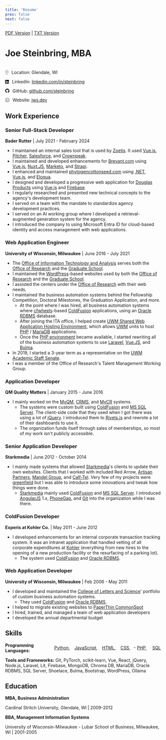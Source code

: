 ```yaml
---
title: 'Resume'
prev: false
next: false
---
```

[PDF Version](resume.pdf) | [TXT Version](resume.txt)

# Joe Steinbring, MBA
<br />

<div class="info-item">
    <svg xmlns="http://www.w3.org/2000/svg" height="14" width="10.5" viewBox="0 0 384 512"><!--!Font Awesome Pro 6.5.2 by @fontawesome - https://fontawesome.com License - https://fontawesome.com/license (Commercial License) Copyright 2024 Fonticons, Inc.--><path fill="var(--vp-c-text-1)" d="M368 192c0-97.2-78.8-176-176-176S16 94.8 16 192c0 18.7 6.4 42.5 17.8 69.6c11.3 26.9 27.1 55.8 44.7 84.3c35.2 57 76.8 111.4 102.3 143.2c5.9 7.3 16.6 7.3 22.4 0c25.5-31.8 67.1-86.2 102.3-143.2c17.6-28.5 33.4-57.4 44.7-84.3C361.6 234.5 368 210.7 368 192zm16 0c0 87.4-117 243-168.3 307.2c-12.3 15.3-35.1 15.3-47.4 0C117 435 0 279.4 0 192C0 86 86 0 192 0S384 86 384 192zM192 112a80 80 0 1 1 0 160 80 80 0 1 1 0-160zm64 80a64 64 0 1 0 -128 0 64 64 0 1 0 128 0z"/></svg>
    <span>Location: Glendale, WI</span>
</div>
<div class="info-item">
    <svg xmlns="http://www.w3.org/2000/svg" height="14" width="12.25" viewBox="0 0 448 512"><!--!Font Awesome Free 6.5.2 by @fontawesome - https://fontawesome.com License - https://fontawesome.com/license/free Copyright 2024 Fonticons, Inc.--><path fill="var(--vp-c-text-1)" d="M416 32H31.9C14.3 32 0 46.5 0 64.3v383.4C0 465.5 14.3 480 31.9 480H416c17.6 0 32-14.5 32-32.3V64.3c0-17.8-14.4-32.3-32-32.3zM135.4 416H69V202.2h66.5V416zm-33.2-243c-21.3 0-38.5-17.3-38.5-38.5S80.9 96 102.2 96c21.2 0 38.5 17.3 38.5 38.5 0 21.3-17.2 38.5-38.5 38.5zm282.1 243h-66.4V312c0-24.8-.5-56.7-34.5-56.7-34.6 0-39.9 27-39.9 54.9V416h-66.4V202.2h63.7v29.2h.9c8.9-16.8 30.6-34.5 62.9-34.5 67.2 0 79.7 44.3 79.7 101.9V416z"/></svg>
    <span>LinkedIn: <a href="https://linkedin.com/in/steinbring">linkedin.com/in/steinbring</a></span>
</div>
<div class="info-item">
    <svg xmlns="http://www.w3.org/2000/svg" height="14" width="13.5625" viewBox="0 0 496 512"><!--!Font Awesome Free 6.5.2 by @fontawesome - https://fontawesome.com License - https://fontawesome.com/license/free Copyright 2024 Fonticons, Inc.--><path fill="var(--vp-c-text-1)" d="M165.9 397.4c0 2-2.3 3.6-5.2 3.6-3.3 .3-5.6-1.3-5.6-3.6 0-2 2.3-3.6 5.2-3.6 3-.3 5.6 1.3 5.6 3.6zm-31.1-4.5c-.7 2 1.3 4.3 4.3 4.9 2.6 1 5.6 0 6.2-2s-1.3-4.3-4.3-5.2c-2.6-.7-5.5 .3-6.2 2.3zm44.2-1.7c-2.9 .7-4.9 2.6-4.6 4.9 .3 2 2.9 3.3 5.9 2.6 2.9-.7 4.9-2.6 4.6-4.6-.3-1.9-3-3.2-5.9-2.9zM244.8 8C106.1 8 0 113.3 0 252c0 110.9 69.8 205.8 169.5 239.2 12.8 2.3 17.3-5.6 17.3-12.1 0-6.2-.3-40.4-.3-61.4 0 0-70 15-84.7-29.8 0 0-11.4-29.1-27.8-36.6 0 0-22.9-15.7 1.6-15.4 0 0 24.9 2 38.6 25.8 21.9 38.6 58.6 27.5 72.9 20.9 2.3-16 8.8-27.1 16-33.7-55.9-6.2-112.3-14.3-112.3-110.5 0-27.5 7.6-41.3 23.6-58.9-2.6-6.5-11.1-33.3 2.6-67.9 20.9-6.5 69 27 69 27 20-5.6 41.5-8.5 62.8-8.5s42.8 2.9 62.8 8.5c0 0 48.1-33.6 69-27 13.7 34.7 5.2 61.4 2.6 67.9 16 17.7 25.8 31.5 25.8 58.9 0 96.5-58.9 104.2-114.8 110.5 9.2 7.9 17 22.9 17 46.4 0 33.7-.3 75.4-.3 83.6 0 6.5 4.6 14.4 17.3 12.1C428.2 457.8 496 362.9 496 252 496 113.3 383.5 8 244.8 8zM97.2 352.9c-1.3 1-1 3.3 .7 5.2 1.6 1.6 3.9 2.3 5.2 1 1.3-1 1-3.3-.7-5.2-1.6-1.6-3.9-2.3-5.2-1zm-10.8-8.1c-.7 1.3 .3 2.9 2.3 3.9 1.6 1 3.6 .7 4.3-.7 .7-1.3-.3-2.9-2.3-3.9-2-.6-3.6-.3-4.3 .7zm32.4 35.6c-1.6 1.3-1 4.3 1.3 6.2 2.3 2.3 5.2 2.6 6.5 1 1.3-1.3 .7-4.3-1.3-6.2-2.2-2.3-5.2-2.6-6.5-1zm-11.4-14.7c-1.6 1-1.6 3.6 0 5.9 1.6 2.3 4.3 3.3 5.6 2.3 1.6-1.3 1.6-3.9 0-6.2-1.4-2.3-4-3.3-5.6-2z"/></svg>
    <span>GitHub: <a href="https://github.com/steinbring">github.com/steinbring</a></span>
</div>
<div class="info-item">
    <svg xmlns="http://www.w3.org/2000/svg" height="14" width="14" viewBox="0 0 512 512"><!--!Font Awesome Pro 6.5.2 by @fontawesome - https://fontawesome.com License - https://fontawesome.com/license (Commercial License) Copyright 2024 Fonticons, Inc.--><path fill="var(--vp-c-text-1)" d="M332.2 429.9C309.9 474.5 282 496 256 496c-8.3 0-16.7-2.2-25.1-6.6l-.4 1.5c-2.1 7.2-6 13.5-11.3 18.4c12 1.7 24.3 2.6 36.8 2.6c141.4 0 256-114.6 256-256S397.4 0 256 0S0 114.6 0 256c0 12.5 .9 24.8 2.6 36.8c4-4.4 9.1-7.9 14.8-10.1C16.5 274 16 265 16 256c0-28.1 4.8-55 13.7-80H134.4c-3.9 23.7-6.1 48.8-6.3 75l16.1-4.6c.5-24.6 2.7-48.3 6.5-70.4H361.4c4.3 25 6.6 51.9 6.6 80s-2.3 55-6.6 80H274.7l-4.6 16h88.2c-6.2 29.5-15.2 55.9-26.2 77.9zM179.8 82.1C202.1 37.5 230 16 256 16s53.9 21.5 76.2 66.1c11 21.9 19.9 48.3 26.2 77.9H153.6c6.2-29.6 15.2-55.9 26.2-77.9zM384 256c0-27.9-2.2-54.8-6.4-80H482.3c8.8 25 13.7 51.9 13.7 80s-4.8 55-13.7 80H377.6c4.1-25.2 6.4-52.1 6.4-80zm-9.3-96C362.2 98.2 337.9 48.3 307.5 21.5C383.2 38.1 445.6 90.5 476 160H374.7zM36 160C66.4 90.5 128.8 38.1 204.5 21.5C174.1 48.3 149.8 98.2 137.3 160H36zM374.7 352H476c-30.4 69.5-92.8 121.9-168.6 138.5c30.5-26.8 54.7-76.6 67.2-138.5zm-111-93.8c.8-2.8 0-5.8-2-7.9s-5.1-2.8-7.9-2l-224 64c-3.4 1-5.7 4-5.8 7.6s2.2 6.7 5.6 7.7l108.7 34.8L2.3 498.3c-3.1 3.1-3.1 8.2 0 11.3s8.2 3.1 11.3 0L149.6 373.7l34.8 108.7c1.1 3.4 4.2 5.6 7.7 5.6s6.6-2.4 7.6-5.8l64-224zM59.6 320.4l184.8-52.8L191.6 452.4l-30.7-96c-.8-2.5-2.7-4.4-5.2-5.2l-96-30.7z"/></svg>
    <span>Website: <a href="https://jws.dev">jws.dev</a></span>
</div>

## Work Experience

### Senior Full-Stack Developer
**Bader Rutter** | July 2021 - February 2024

* I maintained an internal sales tool that is used by [Zoetis](https://www.zoetis.com/).  It used [Vue.js](https://vuejs.org/), [Pitcher](https://www.pitcher.com/), [Salesforce](https://www.salesforce.com/), and [Crownpeak](https://www.crownpeak.com/).
* I maintained and developed enhancements for [Brevant.com](https://brevant.com/) using [Vue.js](https://vuejs.org/), [Nuxt.JS](https://nuxtjs.org/), [Marketo](https://www.marketo.com/), and [Strapi](https://strapi.io/).
* I enhanced and maintained [phytogencottonseed.com](https://phytogencottonseed.com/) using [.NET](https://dotnet.microsoft.com/en-us/), [Vue.js](https://vuejs.org/), and [Eloqua](https://www.oracle.com/cx/marketing/automation/).
* I designed and developed a progressive web application for [Douglas Products](https://douglasproducts.com/) using [Vue.js](https://vuejs.org/) and [Firebase](https://firebase.google.com/).
* I regularly researched and presented new technical concepts to the agency's development team.
* I served on a team with the mandate to standardize agency development practices.
* I served on an AI working group where I developed a retrieval-augmented generation system for the agency.
* I introduced the company to using Microsoft Entra ID for cloud-based identity and access management with web applications.

### Web Application Engineer
**University of Wisconsin, Milwaukee** | June 2016 - July 2021

* The [Office of Information Technology and Analysis](https://uwm.edu/graduateschool/ita/) serves both the [Office of Research](https://uwm.edu/officeofresearch/) and the [Graduate School](https://uwm.edu/graduateschool/).
* I maintained the [WordPress](https://wordpress.org)-based websites used by both the [Office of Research](https://uwm.edu/officeofresearch/) and the [Graduate School](https://uwm.edu/graduateschool/).
* I assisted the centers under the [Office of Research](https://uwm.edu/officeofresearch/) with their web needs.
* I maintained the business automation systems behind the Fellowship Competition, Doctoral Milestones, the Graduation Application, and more.
	* At the point where I was hired, all business automation systems where [cfwheels](https://cfwheels.org/)-based [ColdFusion](https://jws.news/tag/coldfusion/) applications, using an [Oracle RDBMS](https://en.wikipedia.org/wiki/Oracle_Database) database.
	* After joining the ITA office, I helped create [UWM Shared Web Application Hosting Environment](https://uwm.edu/swapp/), which allows [UWM](https://uwm.edu/) units to host [PHP](https://jws.news/tag/php/) / [MariaDB](https://mariadb.com/) applications.
	* Once the [PHP environment](https://uwm.edu/swapp/purpose/) became available, I started rewriting all of the business automation systems to use [Laravel](https://laravel.com/), [Vue.JS](https://jws.news/tag/vue-js/), and [Bulma](https://jws.news/tag/bulma/).
* In 2019, I started a 3-year term as a representative on the [UWM](https://uwm.edu) [Academic Staff Senate](https://uwm.edu/secu/as/senate/).
* I was a member of the Office of Research's Talent Management Working Group.

### Application Developer
**QM Quality Matters** | January 2015 - June 2016

* I mainly worked on the [MyQM](https://www.qmprogram.org/myqm/), [CRMS](https://www.qualitymatters.org/qm-membership/faqs/course-review-management-system), and [MyCR](https://www.qmprogram.org/mycr/) systems.
	* The systems were custom built using [ColdFusion](https://jws.news/tag/coldfusion/) and [MS SQL Server](https://www.microsoft.com/en-us/sql-server/default.aspx). The client-side code that they used when I got there was using a lot of [jQuery](https://jquery.com/).  I introduced them to [Rivets.js](https://jws.news/tag/rivets-js/) and rewrote a lot of their dashboards to use it.
	* The organization funds itself through sales of memberships, so most of my work isn't publicly accessible.

### Senior Application Developer
**Starkmedia** | June 2012 - October 2014

* I mainly made systems that allowed [Starkmedia](https://www.starkmedia.com/)'s clients to update their own websites.  Clients that I worked with included Red Arrow, [Artisan Partners](https://www.artisanpartners.com/), [Mandel Group](https://mandelgroup.com/), and [Calf-Tel](https://www.calftel.com/en).  Very few of my projects were [greenfield](https://en.wikipedia.org/wiki/Greenfield_project) but I was able to introduce some innovations and tweak how things were done.
	* [Starkmedia](https://www.starkmedia.com/) mainly used [ColdFusion](https://coldfusion.adobe.com/) and [MS SQL Server](https://www.microsoft.com/en-us/sql-server/default.aspx).  I introduced [AngularJS](https://angularjs.org/) 1.x, [PhoneGap](https://jws.news/tag/phonegap/), and [Git](https://git-scm.com/) into the organization while I was there.

### ColdFusion Developer
**Experis at Kohler Co.** | May 2011 - June 2012

* I developed enhancements for an internal corporate transaction tracking system.  It was an intranet application that handled vetting of all corporate expenditures at [Kohler](http://www.kohlercompany.com/) (everything from new hires to the opening of a new production facility or the resurfacing of a parking lot).
	* The system used [ColdFusion](https://coldfusion.adobe.com/) and [Oracle RDBMS](https://en.wikipedia.org/wiki/Oracle_Database).

### Web Application Developer
**University of Wisconsin, Milwaukee** | Feb 2006 - May 2011

* I developed and maintained the [College of Letters and Science](https://uwm.edu/letters-science/)' portfolio of custom business automation systems.
	* They used [ColdFusion](https://coldfusion.adobe.com/) and [Oracle RDBMS](https://en.wikipedia.org/wiki/Oracle_Database).
* I helped to migrate existing websites to [PaperThin CommonSpot](https://www.paperthin.com/products/commonspot-cms.cfm)
* I hired, trained, and managed a team of web application developers
* I developed the annual departmental budget

## Skills

<div class="tech-row">
    <span class="tech-label"><strong>Programming Languages:</strong></span>
    <span class="tech-item">
        <a href="https://jws.dev/experience.html#python"><svg xmlns="http://www.w3.org/2000/svg" height="14" width="12.25" viewBox="0 0 448 512"><!--!Font Awesome Free 6.5.2 by @fontawesome - https://fontawesome.com License - https://fontawesome.com/license/free Copyright 2024 Fonticons, Inc.--><path fill="var(--vp-c-text-1)" d="M439.8 200.5c-7.7-30.9-22.3-54.2-53.4-54.2h-40.1v47.4c0 36.8-31.2 67.8-66.8 67.8H172.7c-29.2 0-53.4 25-53.4 54.3v101.8c0 29 25.2 46 53.4 54.3 33.8 9.9 66.3 11.7 106.8 0 26.9-7.8 53.4-23.5 53.4-54.3v-40.7H226.2v-13.6h160.2c31.1 0 42.6-21.7 53.4-54.2 11.2-33.5 10.7-65.7 0-108.6zM286.2 404c11.1 0 20.1 9.1 20.1 20.3 0 11.3-9 20.4-20.1 20.4-11 0-20.1-9.2-20.1-20.4 .1-11.3 9.1-20.3 20.1-20.3zM167.8 248.1h106.8c29.7 0 53.4-24.5 53.4-54.3V91.9c0-29-24.4-50.7-53.4-55.6-35.8-5.9-74.7-5.6-106.8 .1-45.2 8-53.4 24.7-53.4 55.6v40.7h106.9v13.6h-147c-31.1 0-58.3 18.7-66.8 54.2-9.8 40.7-10.2 66.1 0 108.6 7.6 31.6 25.7 54.2 56.8 54.2H101v-48.8c0-35.3 30.5-66.4 66.8-66.4zm-6.7-142.6c-11.1 0-20.1-9.1-20.1-20.3 .1-11.3 9-20.4 20.1-20.4 11 0 20.1 9.2 20.1 20.4s-9 20.3-20.1 20.3z"/></svg></a>
        <span><a href="https://jws.dev/experience.html#python">Python</a>,</span>
    </span>
    <span class="tech-item">
        <a href="https://jws.dev/experience.html#javascript"><svg xmlns="http://www.w3.org/2000/svg" height="14" width="12.25" viewBox="0 0 448 512"><!--!Font Awesome Free 6.5.2 by @fontawesome - https://fontawesome.com License - https://fontawesome.com/license/free Copyright 2024 Fonticons, Inc.--><path fill="var(--vp-c-text-1)" d="M0 32v448h448V32H0zm243.8 349.4c0 43.6-25.6 63.5-62.9 63.5-33.7 0-53.2-17.4-63.2-38.5l34.3-20.7c6.6 11.7 12.6 21.6 27.1 21.6 13.8 0 22.6-5.4 22.6-26.5V237.7h42.1v143.7zm99.6 63.5c-39.1 0-64.4-18.6-76.7-43l34.3-19.8c9 14.7 20.8 25.6 41.5 25.6 17.4 0 28.6-8.7 28.6-20.8 0-14.4-11.4-19.5-30.7-28l-10.5-4.5c-30.4-12.9-50.5-29.2-50.5-63.5 0-31.6 24.1-55.6 61.6-55.6 26.8 0 46 9.3 59.8 33.7L368 290c-7.2-12.9-15-18-27.1-18-12.3 0-20.1 7.8-20.1 18 0 12.6 7.8 17.7 25.9 25.6l10.5 4.5c35.8 15.3 55.9 31 55.9 66.2 0 37.8-29.8 58.6-69.7 58.6z"/></svg></a>
        <span><a href="https://jws.dev/experience.html#javascript">JavaScript</a>,</span>
    </span>
    <span class="tech-item">
        <a href="https://jws.dev/experience.html#html"><svg xmlns="http://www.w3.org/2000/svg" height="14" width="10.5" viewBox="0 0 384 512"><!--!Font Awesome Free 6.5.2 by @fontawesome - https://fontawesome.com License - https://fontawesome.com/license/free Copyright 2024 Fonticons, Inc.--><path fill="var(--vp-c-text-1)" d="M0 32l34.9 395.8L191.5 480l157.6-52.2L384 32H0zm308.2 127.9H124.4l4.1 49.4h175.6l-13.6 148.4-97.9 27v.3h-1.1l-98.7-27.3-6-75.8h47.7L138 320l53.5 14.5 53.7-14.5 6-62.2H84.3L71.5 112.2h241.1l-4.4 47.7z"/></svg></a>
        <span><a href="https://jws.dev/experience.html#html">HTML</a>,</span>
    </span>
    <span class="tech-item">
        <a href="https://jws.dev/experience.html#css"><svg xmlns="http://www.w3.org/2000/svg" height="14" width="10.5" viewBox="0 0 384 512"><!--!Font Awesome Free 6.5.2 by @fontawesome - https://fontawesome.com License - https://fontawesome.com/license/free Copyright 2024 Fonticons, Inc.--><path fill="var(--vp-c-text-1)" d="M0 32l34.9 395.8L192 480l157.1-52.2L384 32H0zm313.1 80l-4.8 47.3L193 208.6l-.3 .1h111.5l-12.8 146.6-98.2 28.7-98.8-29.2-6.4-73.9h48.9l3.2 38.3 52.6 13.3 54.7-15.4 3.7-61.6-166.3-.5v-.1l-.2 .1-3.6-46.3L193.1 162l6.5-2.7H76.7L70.9 112h242.2z"/></svg></a>
        <span><a href="https://jws.dev/experience.html#css">CSS</a>,</span>
    </span>
    <span class="tech-item">
        <a href="https://jws.dev/experience.html#php"><svg xmlns="http://www.w3.org/2000/svg" height="14" width="17.5" viewBox="0 0 640 512"><!--!Font Awesome Free 6.5.2 by @fontawesome - https://fontawesome.com License - https://fontawesome.com/license/free Copyright 2024 Fonticons, Inc.--><path fill="var(--vp-c-text-1)" d="M320 104.5c171.4 0 303.2 72.2 303.2 151.5S491.3 407.5 320 407.5c-171.4 0-303.2-72.2-303.2-151.5S148.7 104.5 320 104.5m0-16.8C143.3 87.7 0 163 0 256s143.3 168.3 320 168.3S640 349 640 256 496.7 87.7 320 87.7zM218.2 242.5c-7.9 40.5-35.8 36.3-70.1 36.3l13.7-70.6c38 0 63.8-4.1 56.4 34.3zM97.4 350.3h36.7l8.7-44.8c41.1 0 66.6 3 90.2-19.1 26.1-24 32.9-66.7 14.3-88.1-9.7-11.2-25.3-16.7-46.5-16.7h-70.7L97.4 350.3zm185.7-213.6h36.5l-8.7 44.8c31.5 0 60.7-2.3 74.8 10.7 14.8 13.6 7.7 31-8.3 113.1h-37c15.4-79.4 18.3-86 12.7-92-5.4-5.8-17.7-4.6-47.4-4.6l-18.8 96.6h-36.5l32.7-168.6zM505 242.5c-8 41.1-36.7 36.3-70.1 36.3l13.7-70.6c38.2 0 63.8-4.1 56.4 34.3zM384.2 350.3H421l8.7-44.8c43.2 0 67.1 2.5 90.2-19.1 26.1-24 32.9-66.7 14.3-88.1-9.7-11.2-25.3-16.7-46.5-16.7H417l-32.8 168.7z"/></svg></a>
        <span><a href="https://jws.dev/experience.html#php">PHP</a>,</span>
    </span>
    <span class="tech-item">
        <a href="https://jws.dev/experience.html#sql"><svg xmlns="http://www.w3.org/2000/svg" height="14" width="12.25" viewBox="0 0 448 512"><!--!Font Awesome Pro 6.5.2 by @fontawesome - https://fontawesome.com License - https://fontawesome.com/license (Commercial License) Copyright 2024 Fonticons, Inc.--><path fill="var(--vp-c-text-1)" d="M432 432c0 4.5-2.5 11-11.9 18.9c-9.3 7.9-23.8 15.7-43.1 22.6C338.6 487.2 284.5 496 224 496s-114.6-8.8-153-22.5c-19.3-6.9-33.7-14.7-43.1-22.6C18.5 443 16 436.5 16 432V341.7c18.6 12 44.3 22 74.2 29.3c38.2 9.4 84.2 14.9 133.8 14.9s95.6-5.5 133.8-14.9c30-7.4 55.6-17.3 74.2-29.3V432zm0-234.3V322.1c-16.1 13.1-43.1 24.9-78.1 33.5c-36.8 9-81.5 14.4-129.9 14.4s-93.2-5.3-129.9-14.4c-35-8.6-61.9-20.4-78.1-33.5V197.7c18.6 12 44.3 22 74.2 29.3c38.2 9.4 84.2 14.9 133.8 14.9s95.6-5.5 133.8-14.9c30-7.4 55.6-17.3 74.2-29.3zm0-19.7c-16.1 13.1-43.1 24.9-78.1 33.5c-36.8 9-81.5 14.4-129.9 14.4s-93.2-5.3-129.9-14.4c-35-8.6-61.9-20.4-78.1-33.5V80c0-4.5 2.5-11 11.9-18.9C37.3 53.2 51.7 45.4 71 38.5C109.4 24.8 163.5 16 224 16s114.6 8.8 153 22.5c19.3 6.9 33.7 14.7 43.1 22.6C429.5 69 432 75.5 432 80v98.1zM448 432V80C448 35.8 347.7 0 224 0S0 35.8 0 80V432c0 44.2 100.3 80 224 80s224-35.8 224-80z"/></svg></a>
        <span><a href="https://jws.dev/experience.html#sql">SQL</a></span>
    </span>
</div>


**Tools and Frameworks:** Git, PyTorch, scikit-learn, Vue, React, jQuery, Node.js, Laravel, Lit, Firebase, MongoDB, Chroma DB, MariaDB, Oracle RDBMS, SQL Server, Shoelace, Bulma, Bootstrap, WordPress, Ollama

## Education

**MBA, Business Administration**

Cardinal Stritch University, Glendale, WI | 2009-2012

**BBA, Management Information Systems**

University of Wisconsin-Milwaukee - Lubar School of Business, Milwaukee, WI | 2001-2005

<style>

	.info-item {
	    display: flex;
	    align-items: center; /* Vertically centers the items in the container */
	    gap: 10px;           /* Provides space between the icon and the text */
	    margin-bottom: 10px;
	}

	.info-item svg {
	    flex-shrink: 0; /* Prevents the SVG from scaling down when space is tight */
	}

	.info-item span {
	    line-height: 1.4; /* Ensures the text aligns well with the icon */
	}
	.tech-row {
        display: flex;
        align-items: center;
        gap: 10px;
    }

    .tech-item {
        display: flex;
        align-items: center;
        gap: 5px;
    }

    .tech-label {
        margin-right: 5px;
    }
</style>
